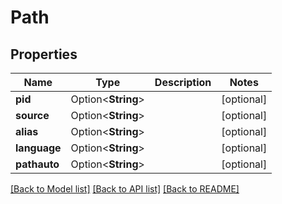 # Path

## Properties

Name | Type | Description | Notes
------------ | ------------- | ------------- | -------------
**pid** | Option<**String**> |  | [optional]
**source** | Option<**String**> |  | [optional]
**alias** | Option<**String**> |  | [optional]
**language** | Option<**String**> |  | [optional]
**pathauto** | Option<**String**> |  | [optional]

[[Back to Model list]](../README.md#documentation-for-models) [[Back to API list]](../README.md#documentation-for-api-endpoints) [[Back to README]](../README.md)


